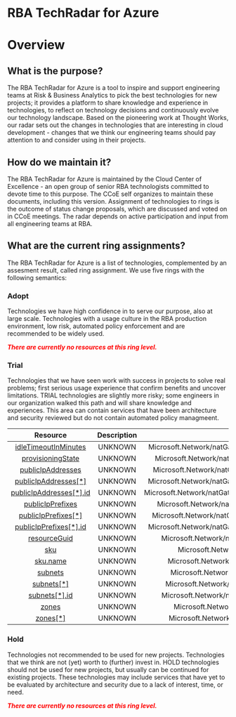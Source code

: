 
RBA TechRadar for Azure
=======================

# Overview

## What is the purpose?


The RBA TechRadar for Azure is a tool to inspire and support engineering teams at Risk & Business Analytics to pick the best technologies for new projects; it provides a platform to share knowledge and experience in technologies, to reflect on technology decisions and continuously evolve our technology landscape.  Based on the pioneering work at Thought Works, our radar sets out the changes in technologies that are interesting in cloud development - changes that we think our engineering teams should pay attention to and consider using in their projects.
## How do we maintain it?


The RBA TechRadar for Azure is maintained by the Cloud Center of Excellence - an open group of senior RBA technologists committed to devote time to this purpose.  The CCoE self organizes to maintain these documents, including this version.  Assignment of technologies to rings is the outcome of status change proposals, which are discussed and voted on in CCoE meetings.  The radar depends on active participation and input from all engineering teams at RBA.
## What are the current ring assignments?


The RBA TechRadar for Azure is a list of technologies, complemented by an assesment result, called ring assignment.  We use five rings with the following semantics:
### Adopt


Technologies we have high confidence in to serve our purpose, also at large scale.  Technologies with a usage culture in the RBA production environment, low risk, automated policy enforcement and are recommended to be widely used.  
  
***<font color="red"> There are currently no resources at this ring level. </font>***
### Trial


Technologies that we have seen work with success in projects to solve real problems;  first serious usage experience that confirm benefits and uncover limitations.  TRIAL technologies are slightly more risky; some engineers in our organization walked this path and will share knowledge and experiences.  This area can contain services that have been architecture and security reviewed but do not contain automated policy managmeent.  

|Resource|Description|Path|Status|
| :---: | :---: | :---: | :---: |
|[idleTimeoutInMinutes](https://github.com/openrba/python-azure-techradar/blob/master/Microsoft.Network/natGateways/idleTimeoutInMinutes/README.md)|UNKNOWN|Microsoft.Network/natGateways/idleTimeoutInMinutes|TRIAL|
|[provisioningState](https://github.com/openrba/python-azure-techradar/blob/master/Microsoft.Network/natGateways/provisioningState/README.md)|UNKNOWN|Microsoft.Network/natGateways/provisioningState|TRIAL|
|[publicIpAddresses](https://github.com/openrba/python-azure-techradar/blob/master/Microsoft.Network/natGateways/publicIpAddresses/README.md)|UNKNOWN|Microsoft.Network/natGateways/publicIpAddresses|TRIAL|
|[publicIpAddresses[*]](https://github.com/openrba/python-azure-techradar/blob/master/Microsoft.Network/natGateways/publicIpAddresses[*]/README.md)|UNKNOWN|Microsoft.Network/natGateways/publicIpAddresses[*]|TRIAL|
|[publicIpAddresses[*].id](https://github.com/openrba/python-azure-techradar/blob/master/Microsoft.Network/natGateways/publicIpAddresses[*].id/README.md)|UNKNOWN|Microsoft.Network/natGateways/publicIpAddresses[*].id|TRIAL|
|[publicIpPrefixes](https://github.com/openrba/python-azure-techradar/blob/master/Microsoft.Network/natGateways/publicIpPrefixes/README.md)|UNKNOWN|Microsoft.Network/natGateways/publicIpPrefixes|TRIAL|
|[publicIpPrefixes[*]](https://github.com/openrba/python-azure-techradar/blob/master/Microsoft.Network/natGateways/publicIpPrefixes[*]/README.md)|UNKNOWN|Microsoft.Network/natGateways/publicIpPrefixes[*]|TRIAL|
|[publicIpPrefixes[*].id](https://github.com/openrba/python-azure-techradar/blob/master/Microsoft.Network/natGateways/publicIpPrefixes[*].id/README.md)|UNKNOWN|Microsoft.Network/natGateways/publicIpPrefixes[*].id|TRIAL|
|[resourceGuid](https://github.com/openrba/python-azure-techradar/blob/master/Microsoft.Network/natGateways/resourceGuid/README.md)|UNKNOWN|Microsoft.Network/natGateways/resourceGuid|TRIAL|
|[sku](https://github.com/openrba/python-azure-techradar/blob/master/Microsoft.Network/natGateways/sku/README.md)|UNKNOWN|Microsoft.Network/natGateways/sku|TRIAL|
|[sku.name](https://github.com/openrba/python-azure-techradar/blob/master/Microsoft.Network/natGateways/sku.name/README.md)|UNKNOWN|Microsoft.Network/natGateways/sku.name|TRIAL|
|[subnets](https://github.com/openrba/python-azure-techradar/blob/master/Microsoft.Network/natGateways/subnets/README.md)|UNKNOWN|Microsoft.Network/natGateways/subnets|TRIAL|
|[subnets[*]](https://github.com/openrba/python-azure-techradar/blob/master/Microsoft.Network/natGateways/subnets[*]/README.md)|UNKNOWN|Microsoft.Network/natGateways/subnets[*]|TRIAL|
|[subnets[*].id](https://github.com/openrba/python-azure-techradar/blob/master/Microsoft.Network/natGateways/subnets[*].id/README.md)|UNKNOWN|Microsoft.Network/natGateways/subnets[*].id|TRIAL|
|[zones](https://github.com/openrba/python-azure-techradar/blob/master/Microsoft.Network/natGateways/zones/README.md)|UNKNOWN|Microsoft.Network/natGateways/zones|TRIAL|
|[zones[*]](https://github.com/openrba/python-azure-techradar/blob/master/Microsoft.Network/natGateways/zones[*]/README.md)|UNKNOWN|Microsoft.Network/natGateways/zones[*]|TRIAL|

### Hold


Technologies not recommended to be used for new projects. Technologies that we think are not (yet) worth to (further) invest in.  HOLD technologies should not be used for new projects, but usually can be continued for existing projects.  These technologies may include services that have yet to be evaluated by architecture and security due to a lack of interest, time, or need.  
  
***<font color="red"> There are currently no resources at this ring level. </font>***